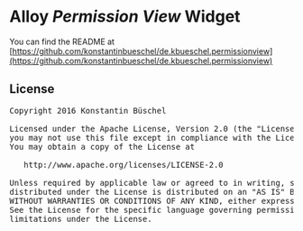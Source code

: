 # Alloy *Permission View* Widget

You can find the README at [https://github.com/konstantinbueschel/de.kbueschel.permissionview](https://github.com/konstantinbueschel/de.kbueschel.permissionview)

## License

<pre>
Copyright 2016 Konstantin Büschel

Licensed under the Apache License, Version 2.0 (the "License");
you may not use this file except in compliance with the License.
You may obtain a copy of the License at

   http://www.apache.org/licenses/LICENSE-2.0

Unless required by applicable law or agreed to in writing, software
distributed under the License is distributed on an "AS IS" BASIS,
WITHOUT WARRANTIES OR CONDITIONS OF ANY KIND, either express or implied.
See the License for the specific language governing permissions and
limitations under the License.
</pre>
